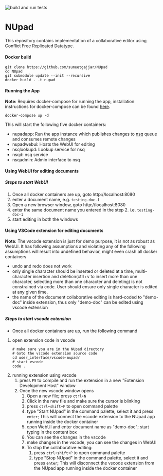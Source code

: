 ![build and run tests](https://github.com/sumeetgajjar/NUpad/workflows/build%20and%20run%20tests/badge.svg)

# NUpad
This repository contains implementation of a collaborative editor using Conflict Free Replicated Datatype.

#### Docker build

```shell script
git clone https://github.com/sumeetgajjar/NUpad
cd NUpad
git submodule update --init --recursive
docker build . -t nupad
```

#### Running the App
**Note:** Requires docker-compose for running the app, installation instructions for docker-compose can be found
[here](https://docs.docker.com/compose/install/).


```shell script
docker-compose up -d
```

This will start the following five docker containers:

- nupadapp: Run the app instance which publishes changes to [nsq](https://nsq.io/) queue and consumes remote changes
- nupadwebui: Hosts the WebUI for editing
- nsqlookupd: Lookup service for nsq
- nsqd: nsq service
- nsqadmin: Admin interface to nsq

#### Using WebUI for editing documents

##### Steps to start WebUI
1. Once all docker containers are up, goto http://localhost:8080
2. enter a document name, e.g. `testing-doc-1`
3. Open a new browser window, goto http://localhost:8080
4. enter the same document name you entered in the step 2. i.e. `testing-doc-1`
5. start editing in both the windows  

#### Using VSCode extension for editing documents
**Note:** The vscode extension is just for demo purpose, it is not as robust as WebUI.
It has following assumptions and violating any of the following assumptions will result
into undefined behavior, might even crash all docker containers

- undo and redo does not work
- only single character should be inserted or deleted at a time, multi-character insertion and
deletion(ctrl+v to insert more than one character, selecting more than one character and
deleting) is not constrained via code. User should ensure only single character is edited at any
given time. 
- the name of the document collaborative editing is hard-coded to "demo-doc" inside extension,
thus only "demo-doc" can be edited using vscode extension

##### Steps to start vscode extension 
- Once all docker containers are up, run the following command
1. open extension code in vscode
    ```shell script
    # make sure you are in the NUpad directory
    # Goto the vscode extension source code
    cd user_interface/vscode-nupad/
    # start vscode
    code .
    ```
2. running extension using vscode
    1. press `F5` to compile and run the extension in a new "Extension Development Host" window
    2. Once the new vscode window opens
        1. Open a new file; press `ctrl+N`
        2. Click in the new file and make sure the cursor is blinking
        3. press `ctrl+shift+P` to open command palette
        4. type "Start NUpad" in the command palette, select it and press `enter`; This will
        connect the vscode extension to the NUpad app running inside the docker container
        5. open WebUI and enter document name as "demo-doc"; start typing in the content box
        6. You can see the changes in the vscode
        7. make changes in the vscode, you can see the changes in WebUI
        8. To stop the collaborative editing:
            1. press `ctrl+shift+P` to open command palette
            2. type "Stop NUpad" in the command palette, select it and press `enter`; This will
            disconnect the vscode extension from the NUpad app running inside the docker container
        